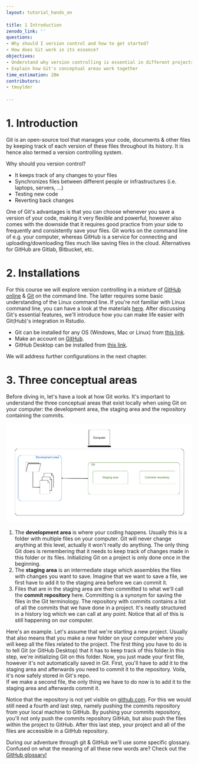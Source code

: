 ```yaml
---
layout: tutorial_hands_on

title: 1 Introduction
zenodo_link: ''
questions:
- Why should I version control and how to get started? 
- How does Git work in its essence? 
objectives:
- Understand why version controlling is essential in different projects
- Explain how Git's conceptual areas work together
time_estimation: 20m
contributors:
- tmuylder

---
```



# 1. Introduction
Git is an open-source tool that manages your code, documents & other files by keeping track of each version of these files throughout its history. It is hence also termed a version controlling system. 

Why should you version control? 
- It keeps track of any changes to your files
- Synchronizes files between different people or infrastructures (i.e. laptops, servers, ...)
- Testing new code
- Reverting back changes

One of Git's advantages is that you can choose whenever you save a version of your code, making it very flexible and powerful, however also comes with the downside that it requires good practice from your side to frequently and consistently save your files. Git works on the command line of e.g. your computer, whereas GitHub is a service for connecting and uploading/downloading files much like saving files in the cloud. Alternatives for GitHub are Gitlab, Bitbucket, etc. 

# 2. Installations 
For this course we will explore version controlling in a mixture of [GitHub online](https://github.com/) & [Git](https://git-scm.com/) on the command line. The latter requires some basic understanding of the Linux command line. If you're not familiar with Linux command line, you can have a look at the materials [here]((https://material.bits.vib.be/topics/linux/)). After discussing Git's essential features, we'll introduce how you can make life easier with Git(Hub)'s integration in Rstudio. 

- Git can be installed for any OS (Windows, Mac or Linux) from [this link](https://git-scm.com/downloads).  
- Make an account on [GitHub](https://github.com/). 
- GitHub Desktop can be installed from [this link](https://desktop.github.com/). 

We will address further configurations in the next chapter. 

# 3. Three conceptual areas
Before diving in, let's have a look at how Git works. It's important to understand the three conceptual areas that exist locally when using Git on your computer: the development area, the staging area and the repository containing the commits. 

![Three conceptual areas](../../images/conceptual_areas.png)

1. The **development area** is where your coding happens. Usually this is a folder with multiple files on your computer. Git will never change anything at this level, actually it won't really do anything. The only thing Git does is remembering that it needs to keep track of changes made in this folder or its files. Initializing Git on a project is only done once in the beginning. 
2. The **staging area** is an intermediate stage which assembles the files with changes you want to save. Imagine that we want to save a file, we first have to add it to the staging area before we can commit it.  
3. Files that are in the staging area are then committed to what we'll call the **commit repository** here. Committing is a synonym for saving the files in the Git terminology. The repository with commits contains a list of all the commits that we have done in a project. It's neatly structured in a history log which we can call at any point. Notice that all of this is still happening on our computer. 


Here's an example. Let's assume that we're starting a new project. Usually that  also means that you make a new folder on your computer where you will keep all the files related to the project. The first thing you have to do is to tell Git (or GitHub Desktop) that it has to keep track of this folder.In this step, we're initializing Git on this folder. Now, you just made your first file, however it's not automatically saved in Git. First, you'll have to add it to the staging area and afterwards you need to commit it to the repository. Voila, it's now safely stored in Git's repo.  
If we make a second file, the only thing we have to do now is to add it to the staging area and afterwards commit it. 

Notice that the repository is not yet visible on [github.com](https://github.com/). For this we would still need a fourth and last step, namely pushing the commits repository from your local machine to GitHub. By pushing your commits repository, you'll not only push the commits repository GitHub, but also push the files within the project to GitHub. After this last step, your project and all of the files are accessible in a GitHub repository.


During our adventure through git & GitHub we'll use some specific glossary. Confused on what the meaning of all these new words are? Check out the [GitHub glossary!](https://help.github.com/en/github/getting-started-with-github/github-glossary)